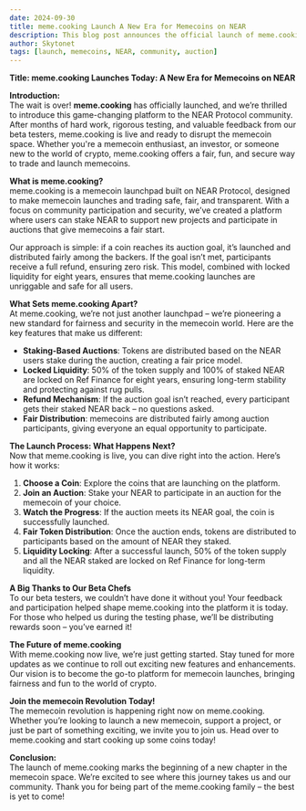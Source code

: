 ```yaml
---
date: 2024-09-30
title: meme.cooking Launch A New Era for Memecoins on NEAR
description: This blog post announces the official launch of meme.cooking, a groundbreaking memecoin launchpad on NEAR Protocol. It highlights the platform’s mission to revolutionize memecoin trading by offering a fair, secure, and community-driven experience. 
author: Skytonet
tags: [launch, memecoins, NEAR, community, auction]
---
```



**Title: meme.cooking Launches Today: A New Era for Memecoins on NEAR**

**Introduction:**  
The wait is over! **meme.cooking** has officially launched, and we’re thrilled to introduce this game-changing platform to the NEAR Protocol community. After months of hard work, rigorous testing, and valuable feedback from our beta testers, meme.cooking is live and ready to disrupt the memecoin space. Whether you're a memecoin enthusiast, an investor, or someone new to the world of crypto, meme.cooking offers a fair, fun, and secure way to trade and launch memecoins.

**What is meme.cooking?**  
meme.cooking is a memecoin launchpad built on NEAR Protocol, designed to make memecoin launches and trading safe, fair, and transparent. With a focus on community participation and security, we’ve created a platform where users can stake NEAR to support new projects and participate in auctions that give memecoins a fair start.

Our approach is simple: if a coin reaches its auction goal, it’s launched and distributed fairly among the backers. If the goal isn’t met, participants receive a full refund, ensuring zero risk. This model, combined with locked liquidity for eight years, ensures that meme.cooking launches are unriggable and safe for all users.

**What Sets meme.cooking Apart?**  
At meme.cooking, we’re not just another launchpad – we’re pioneering a new standard for fairness and security in the memecoin world. Here are the key features that make us different:

- **Staking-Based Auctions**: Tokens are distributed based on the NEAR users stake during the auction, creating a fair price model.
- **Locked Liquidity**: 50% of the token supply and 100% of staked NEAR are locked on Ref Finance for eight years, ensuring long-term stability and protecting against rug pulls.
- **Refund Mechanism**: If the auction goal isn’t reached, every participant gets their staked NEAR back – no questions asked.
- **Fair Distribution**: memecoins are distributed fairly among auction participants, giving everyone an equal opportunity to participate.

**The Launch Process: What Happens Next?**  
Now that meme.cooking is live, you can dive right into the action. Here’s how it works:

1. **Choose a Coin**: Explore the coins that are launching on the platform.
2. **Join an Auction**: Stake your NEAR to participate in an auction for the memecoin of your choice.
3. **Watch the Progress**: If the auction meets its NEAR goal, the coin is successfully launched.
4. **Fair Token Distribution**: Once the auction ends, tokens are distributed to participants based on the amount of NEAR they staked.
5. **Liquidity Locking**: After a successful launch, 50% of the token supply and all the NEAR staked are locked on Ref Finance for long-term liquidity.

**A Big Thanks to Our Beta Chefs**  
To our beta testers, we couldn’t have done it without you! Your feedback and participation helped shape meme.cooking into the platform it is today. For those who helped us during the testing phase, we’ll be distributing rewards soon – you’ve earned it!

**The Future of meme.cooking**  
With meme.cooking now live, we’re just getting started. Stay tuned for more updates as we continue to roll out exciting new features and enhancements. Our vision is to become the go-to platform for memecoin launches, bringing fairness and fun to the world of crypto.

**Join the memecoin Revolution Today!**  
The memecoin revolution is happening right now on meme.cooking. Whether you’re looking to launch a new memecoin, support a project, or just be part of something exciting, we invite you to join us. Head over to meme.cooking and start cooking up some coins today!

**Conclusion:**  
The launch of meme.cooking marks the beginning of a new chapter in the memecoin space. We’re excited to see where this journey takes us and our community. Thank you for being part of the meme.cooking family – the best is yet to come!
